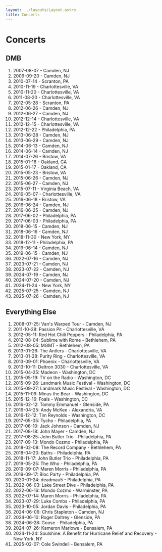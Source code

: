 ```yaml
---
layout: ../layouts/Layout.astro
title: Concerts
---
```


# Concerts

## DMB

1. 2007-08-07 - Camden, NJ
1. 2009-09-20 - Camden, NJ
1. 2010-07-14 - Scranton, PA
1. 2010-11-19 - Charlottesville, VA
1. 2010-11-20 - Charlottesville, VA
1. 2011-08-20 - Charlottesville, VA
1. 2012-05-28 - Scranton, PA
1. 2012-06-26 - Camden, NJ
1. 2012-06-27 - Camden, NJ
1. 2012-12-14 - Charlottesville, VA
1. 2012-12-15 - Charlottesville, VA
1. 2012-12-22 - Philadelphia, PA
1. 2013-06-28 - Camden, NJ
1. 2013-06-29 - Camden, NJ
1. 2014-06-13 - Camden, NJ
1. 2014-06-14 - Camden, NJ
1. 2014-07-26 - Bristow, VA
1. 2015-01-16 - Oakland, CA
1. 2015-01-17 - Oakland, CA
1. 2015-05-23 - Bristow, VA
1. 2015-06-26 - Camden, NJ
1. 2015-06-27 - Camden, NJ
1. 2015-07-11 - Virginia Beach, VA
1. 2016-05-07 - Charlottesville, VA
1. 2016-06-18 - Bristow, VA
1. 2016-06-24 - Camden, NJ
1. 2016-06-25 - Camden, NJ
1. 2017-06-02 - Philadelphia, PA
1. 2017-06-03 - Philadelphia, PA
1. 2018-06-15 - Camden, NJ
1. 2018-06-16 - Camden, NJ
1. 2018-11-30 - New York, NY
1. 2018-12-11 - Philadelphia, PA
1. 2019-06-14 - Camden, NJ
1. 2019-06-15 - Camden, NJ
1. 2022-07-16 - Camden, NJ
1. 2023-07-21 - Camden, NJ
1. 2023-07-22 - Camden, NJ
1. 2024-07-19 - Camden, NJ
1. 2024-07-20 - Camden, NJ
1. 2024-11-24 - New York, NY
1. 2025-07-25 - Camden, NJ
1. 2025-07-26 - Camden, NJ

## Everything Else

1. 2008-07-25: Van's Warped Tour - Camden, NJ
1. 2011-10-28: Passion Pit - Charlottesville, VA
1. 2012-05-11: Red Hot Chili Peppers - Philadelphia, PA
1. 2012-08-04: Sublime with Rome - Bethlehem, PA
1. 2012-08-05: MGMT - Bethlehem, PA
1. 2013-01-26: The Antlers - Charlottesville, VA
1. 2013-01-28: Purity Ring - Charlottesville, VA
1. 2013-09-01: Phoenix - Charlottesville, VA
1. 2013-10-11: Deltron 3030 - Charlottesville, VA
1. 2015-04-25: Madeon - Washington, DC
1. 2015-05-19: TV on the Radio - Washington, DC
1. 2015-09-26: Landmark Music Festival - Washington, DC
1. 2015-09-27: Landmark Music Festival - Washington, DC
1. 2015-11-09: Minus the Bear - Washington, DC
1. 2015-12-16: Foals - Washington, DC
1. 2016-02-12: Tommy Emmanuel - Glenside, PA
1. 2016-04-25: Andy McKee - Alexandria, VA
1. 2016-12-12: Tim Reynolds - Washington, DC
1. 2017-05-05: Tycho - Philadelphia, PA
1. 2017-06-10: Jack Johnson - Camden, NJ
1. 2017-08-18: John Mayer - Camden, NJ
1. 2017-08-25: John Butler Trio - Philadelphia, PA
1. 2017-09-13: Mondo Cozmo - Philadelphia, PA
1. 2018-02-08: The Record Company - Bethlehem, PA
1. 2018-04-20: Baths - Philadelphia, PA
1. 2018-11-17: John Butler Trio - Philadelphia, PA
1. 2019-05-25: The Who - Philadelphia, PA
1. 2019-09-07: Maren Morris - Philadelphia, PA
1. 2019-09-17: Bloc Party - Philadelphia, PA
1. 2020-01-24: deadmau5 - Philadelphia, PA
1. 2022-06-03: Lake Street Dive - Philadelphia, PA
1. 2022-06-16: Mondo Cozmo - Warminster, PA
1. 2022-07-14: Maren Morris - Philadelphia, PA
1. 2023-07-29: Luke Combs - Philadelphia, PA
1. 2023-10-05: Jordan Davis - Philadelphia, PA
1. 2024-06-06: Chris Stapleton - Camden, NJ
1. 2024-06-10: Roger Daltrey - Glenside, PA
1. 2024-06-28: Goose - Philadelphia, PA
1. 2024-07-26: Kameron Marlowe - Bensalem, PA
1. 2024-11-24: Soulshine: A Benefit for Hurricane Relief and Recovery - New York, NY
1. 2025-02-07: Cole Swindell - Bensalem, PA
